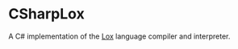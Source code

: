 # CSharpLox

A C# implementation of the [Lox](https://github.com/munificent/craftinginterpreters) language compiler and interpreter.
